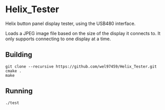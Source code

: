 # Helix_Tester
Helix button panel display tester, using the USB480 interface.

Loads a JPEG image file based on the size of the display it connects to.
It only supports connecting to one display at a time.

## Building
```
git clone --recursive https://github.com/wel97459/Helix_Tester.git
cmake .
make
```

## Running
```
./test
```
